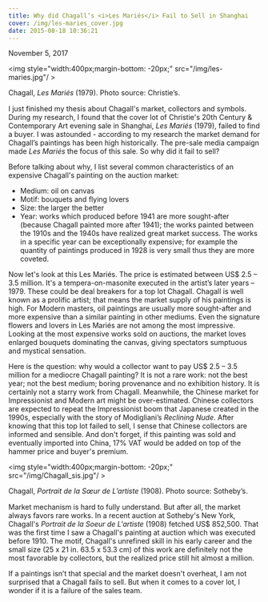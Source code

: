 ```yaml
---
title: Why did Chagall’s <i>Les Mariés</i> Fail to Sell in Shanghai
cover: /img/les-maries_cover.jpg
date: 2015-08-18 10:36:21
---
```

November 5, 2017

<img style="width:400px;margin-bottom: -20px;" src="/img/les-maries.jpg"/ >
<p style="font-size:14px;margin-bottom:15px">Chagall, <i>Les Mariés</i> (1979). Photo source: Christie’s.</p>

I just finished my thesis about Chagall's market, collectors and symbols. During my research, I found that the cover lot of Christie's 20th Century & Contemporary Art evening sale in Shanghai, *Les Mariés* (1979), failed to find a buyer. I was astounded - according to my research the market demand for Chagall’s paintings has been high historically. The pre-sale media campaign  made *Les Mariés* the focus of this sale. So why did it fail to sell?

Before talking about why, I list several common characteristics of an expensive Chagall's painting on the auction market:

*  Medium: oil on canvas
*  Motif: bouquets and flying lovers
*  Size: the larger the better
*  Year: works which produced before 1941 are more sought-after (because Chagall painted more after 1941); the works painted between the 1910s and the 1940s have realized great market success. The works in a specific year can be exceptionally expensive; for example the quantity of paintings produced in 1928 is very small thus they are more coveted.

Now let's look at this Les Mariés. The price is estimated between US$ 2.5 – 3.5 million. It's a tempera-on-masonite executed in the artist’s later years – 1979. These could be deal breakers for a top lot Chagall. Chagall is well known as a prolific artist; that means the market supply of his paintings is high. For Modern masters, oil paintings are usually more sought-after and more expensive than a similar painting in other mediums. Even the signature flowers and lovers in Les Mariés are not among the most impressive. Looking at the most expensive works sold on auctions, the market loves enlarged bouquets dominating the canvas, giving spectators sumptuous and mystical sensation.

Here is the question: why would a collector want to pay US$ 2.5 – 3.5 million for a mediocre Chagall painting? It is not a rare work: not the best year; not the best medium; boring provenance and no exhibition history. It is certainly not a starry work from Chagall. Meanwhile, the Chinese market for Impressionist and Modern art might be over-estimated.  Chinese collectors are expected to repeat the Impressionist boom that Japanese created in the 1990s, especially with the story of Modigliani’s *Reclining Nude*. After knowing that this top lot failed to sell, I sense that Chinese collectors are informed and sensible. And don't forget, if this painting was sold and eventually imported into China, 17% VAT would be added on top of the hammer price and buyer's premium.

<img style="width:400px;margin-bottom: -20px;" src="/img/Chagall_sis.jpg"/ >
<p style="font-size:14px;margin-bottom:15px">Chagall, <i>Portrait de la Sœur de L’artiste</i> (1908). Photo source: Sotheby’s.</p>

Market mechanism is hard to fully understand. But after all, the market always favors rare works. In a recent auction at Sotheby's New York, Chagall's *Portrait de la Soeur de L'artiste* (1908) fetched US$ 852,500. That was the first time I saw a Chagall's painting at auction which was executed before 1910. The motif, Chagall's unrefined skill in his early career and the small size (25 x 21 in. 63.5 x 53.3 cm) of this work are definitely not the most favorable by collectors, but the realized price still hit almost a million.

If a paintings isn’t that special and the market doesn't overheat, I am not surprised that a Chagall fails to sell. But when it comes to a cover lot, I wonder if it is a failure of the sales team.